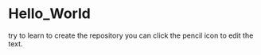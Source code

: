 # Hello_World
try to learn to create the repository
you can click the pencil icon to edit the text.
